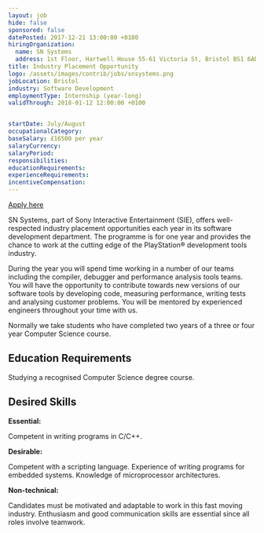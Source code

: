 ```yaml
---
layout: job
hide: false
sponsored: false
datePosted: 2017-12-21 13:00:00 +0100
hiringOrganization:
  name: SN Systems
  address: 1st Floor, Hartwell House 55-61 Victoria St, Bristol BS1 6AD
title: Industry Placement Opportunity
logo: /assets/images/contrib/jobs/snsystems.png
jobLocation: Bristol
industry: Software Development
employmentType: Internship (year-long)
validThrough: 2018-01-12 12:00:00 +0100


startDate: July/August
occupationalCategory:
baseSalary: £16500 per year
salaryCurrency:
salaryPeriod:
responsibilities:
educationRequirements:
experienceRequirements:
incentiveCompensation:
---
```



<a class="btn btn--dark" href="mailto:sncareers@sn.scee.net">
    Apply here
</a>

SN Systems, part of Sony Interactive Entertainment (SIE), offers well-respected industry placement opportunities each year in its software development department. The programme is for one year and provides the chance to work at the cutting edge of the PlayStation® development tools industry.

During the year you will spend time working in a number of our teams including the compiler, debugger and performance analysis tools teams. You will have the opportunity to contribute towards new versions of our software tools by developing code, measuring performance, writing tests and analysing customer problems. You will be mentored by experienced engineers throughout your time with us.

Normally we take students who have completed two years of a three or four year Computer Science course.

## Education Requirements

Studying a recognised Computer Science degree course.

## Desired Skills

__Essential:__

Competent in writing programs in C/C++.

__Desirable:__

Competent with a scripting language.
Experience of writing programs for embedded systems.
Knowledge of microprocessor architectures.

__Non-technical:__

Candidates must be motivated and adaptable to work in this fast moving industry.
Enthusiasm and good communication skills are essential since all roles involve teamwork.
